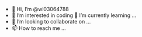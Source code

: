 - 👋 Hi, I’m @wl03064788
- 👀 I’m interested in coding
🌱 I’m currently learning ...
- 💞️ I’m looking to collaborate on ...
- 📫 How to reach me ...

<!---
wl03064788/wl03064788 is a ✨ special ✨ repository because its `README.md` (this file) appears on your GitHub profile.
You can click the Preview link to take a look at your changes.
--->
